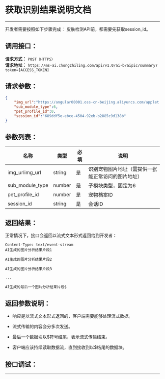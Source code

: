 # 获取识别结果说明文档
---
开发者需要按照如下步骤完成：
皮肤检测API前，都需要先获取session_id。

## 调用接口：
**请求方式：** `POST（HTTPS）`  
**请求地址：** `https://ms-ai.chongzhiling.com/api/v1.0/ai-b/aipic/summary?token=[ACCESS_TOKEN]`

## 请求参数：
```json
{
    "img_url":"https://angular00001.oss-cn-beijing.aliyuncs.com/applet.png",
    "sub_module_type":6,
    "pet_profile_id":0,
    "session_id":"689ddf5e-ebce-4504-92eb-b2885c9d138b"
}
```


## 参数列表：

| 名称            | 类型   | 必填 | 说明                                               |
| --------------- | ------ | ---- | -------------------------------------------------- |
| img_urlimg_url  | string | 是   | 识别宠物图片地址（需提供一张能正常访问的图片地址） |
| sub_module_type | number | 是   | 子模块类型，固定为6                                |
| pet_profile_id  | number | 是   | 宠物档案ID                                         |
| session_id      | string | 是   | 会话ID                                             |

## 返回结果：
正常情况下，接口会返回以流式文本形式返回给到开发者：
```
Content-Type: text/event-stream
AI生成的图片分析结果片段1

AI生成的图片分析结果片段2

AI生成的图片分析结果片段3

...

AI生成的最后一个图片分析结果片段$
```

## 返回参数说明：
- 响应是以流式文本形式返回的，客户端需要能够处理流式数据。

- 流式传输的内容会分多次发送。

- 最后一个数据块以$符号结尾，表示流式传输结束。

- 客户端应该持续读取数据流，直到接收到以$结尾的数据块。

## 接口调试：
---
<script setup>
import SwaggerUI from '../../../../src/components/SwaggerUI.vue'
</script>

<ClientOnly>
  <SwaggerUI 
    tag="aipic"
    type="post"
    path="/aipic/summary" 
  />
</ClientOnly>